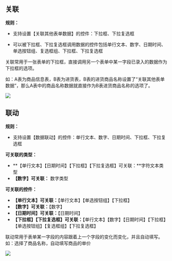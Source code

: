 ## 关联
**规则：**

* 支持设置【关联其他表单数据】的控件：下拉框、下拉复选框

* 可以被下拉框、下拉复选框调用数据的控件包括单行文本、数字、日期时间、单选按钮组、复选框组、下拉框、下拉复选框

关联常用于一张表单的下拉框，直接调用另一个表单中某一字段已录入的数据作为下拉框的选项。

如：A表为商品信息表，B表为进货表，B表的进货商品名称设置了“关联其他表单数据”，那么A表中的商品名称数据就直接作为B表进货商品名称的选项了。

![](../img/6-4-1i1.gif)

## 联动
**规则：**
* 支持设置【数据联动】的控件：单行文本、数字、日期时间、下拉框、下拉复选框

**可关联的类型：**

* **【单行文本】【日期时间】【下拉框】【下拉复选框】可关联：**字符文本类型
* **【数字】可关联：** 数字类型

**可关联的控件：**

* **【单行文本】可关联：**【单行文本】【单选按钮组】【下拉框】
* **【数字】可关联：**【数字】
* **【日期时间】可关联：**【日期时间】
* **【下拉框】【下拉复选框】可关联：**【单行文本】【数字】【日期时间】【下拉框】【单选按钮组】【复选框组】【下拉复选框】

联动常用于表单某一字段的内容跟着上一个字段的变化而变化，并且自动填写。<br/>
如：选择了商品名称，自动填写商品的单价

![](../img/6-4-1i2.gif)
